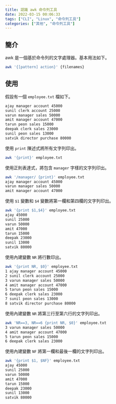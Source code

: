 ```yaml
---
title: 認識 awk 命令列工具
date: 2022-03-15 00:06:33
tags: ["CLI", "Linux", "命令列工具"]
categories: ["其他", "命令列工具"]
---
```


## 簡介

awk 是一個基於命令列的文字處理器。基本用法如下。

```bash
awk '{[pattern] action}' {filenames}
```

## 使用

假設有一個 `employee.txt` 檔如下。

```txt
ajay manager account 45000
sunil clerk account 25000
varun manager sales 50000
amit manager account 47000
tarun peon sales 15000
deepak clerk sales 23000
sunil peon sales 13000
satvik director purchase 80000 
```

使用 `print` 陳述式將所有文字列印出。

```bash
awk '{print}' employee.txt
```

使用正則表達式，將包含 `manager` 字樣的文字列印出。

```bash
awk '/manager/ {print}' employee.txt
ajay manager account 45000
varun manager sales 50000
amit manager account 47000
```

使用 `$1` 變數和 `$4` 變數將第一欄和第四欄的文字列印出。

```bash
awk '{print $1,$4}' employee.txt
ajay 45000
sunil 25000
varun 50000
amit 47000
tarun 15000
deepak 23000
sunil 13000
satvik 80000
```

使用內建變數 `NR` 將行數印出。

```bash
awk '{print NR, $0}' employee.txt
1 ajay manager account 45000
2 sunil clerk account 25000
3 varun manager sales 50000
4 amit manager account 47000
5 tarun peon sales 15000
6 deepak clerk sales 23000
7 sunil peon sales 13000
8 satvik director purchase 80000
```

使用內建變數 `NR` 將第三行至第六行的文字列印出。

```bash
awk 'NR==3, NR==6 {print NR, $0}' employee.txt
3 varun manager sales 50000
4 amit manager account 47000
5 tarun peon sales 15000
6 deepak clerk sales 23000
```

使用內建變數 `NF` 將第一欄和最後一欄的文字列印出。

```bash
awk '{print $1, $NF}' employee.txt
ajay 45000
sunil 25000
varun 50000
amit 47000
tarun 15000
deepak 23000
sunil 13000
satvik 80000
```
